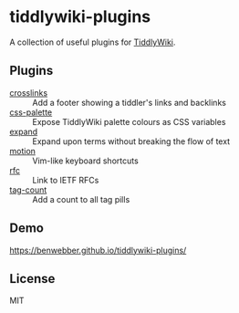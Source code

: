 # tiddlywiki-plugins

A collection of useful plugins for [TiddlyWiki](https://tiddlywiki.com/).

## Plugins

<dl>
  <dt><a href="https://benwebber.github.io/tiddlywiki-plugins/#%24%3A%2Fplugins%2Fbenwebber%2Fcrosslinks">crosslinks</a></dt>
  <dd>Add a footer showing a tiddler's links and backlinks</dd>
  <dt><a href="https://benwebber.github.io/tiddlywiki-plugins/#%24%3A%2Fplugins%2Fbenwebber%2Fcss-palette">css-palette</a></dt>
  <dd>Expose TiddlyWiki palette colours as CSS variables</dd>
  <dt><a href="https://benwebber.github.io/tiddlywiki-plugins/#%24%3A%2Fplugins%2Fbenwebber%2Fexpand">expand</a></dt>
  <dd>Expand upon terms without breaking the flow of text</dd>
  <dt><a href="https://benwebber.github.io/tiddlywiki-plugins/#%24%3A%2Fplugins%2Fbenwebber%2Fmotion">motion</a></dt>
  <dd>Vim-like keyboard shortcuts</dd>
  <dt><a href="https://benwebber.github.io/tiddlywiki-plugins/#%24%3A%2Fplugins%2Fbenwebber%2Frfc">rfc</a></dt>
  <dd>Link to IETF RFCs</dd>
  <dt><a href="https://benwebber.github.io/tiddlywiki-plugins/#%24%3A%2Fplugins%2Fbenwebber%2Ftag-count">tag-count</a></dt>
  <dd>Add a count to all tag pills</dd>
</dl>

## Demo

https://benwebber.github.io/tiddlywiki-plugins/

## License

MIT
